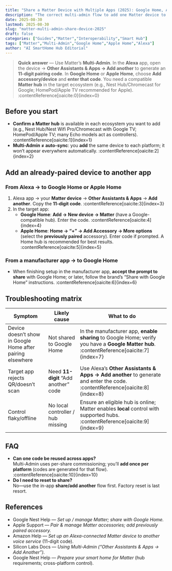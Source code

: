 ```yaml
---
title: "Share a Matter Device with Multiple Apps (2025): Google Home, Apple Home, and Alexa"
description: "The correct multi-admin flow to add one Matter device to several ecosystems—what a Matter hub is, where to find the 11-digit pairing code, and how to fix common errors."
date: 2025-08-30
lastmod: 2025-08-30
slug: "matter-multi-admin-share-device-2025"
draft: false
categories: ["Guides","Matter","Interoperability","Smart Hub"]
tags: ["Matter","Multi-Admin","Google Home","Apple Home","Alexa"]
author: "AI SmartHome Hub Editorial"
---
```


> **Quick answer** — Use Matter’s **Multi-Admin**. In the **Alexa** app, open the device → **Other Assistants & Apps → Add another** to generate an **11-digit pairing code**. In **Google Home** or **Apple Home**, choose **Add accessory/device** and **enter that code**. You need a compatible **Matter hub** in the target ecosystem (e.g., Nest Hub/Chromecast for Google; HomePod/Apple TV recommended for Apple). :contentReference[oaicite:0]{index=0}

## Before you start
- **Confirm a Matter hub** is available in each ecosystem you want to add (e.g., Nest Hub/Nest Wifi Pro/Chromecast with Google TV; HomePod/Apple TV; many Echo models act as controllers). :contentReference[oaicite:1]{index=1}  
- **Multi-Admin ≠ auto-sync**: you **add** the same device to each platform; it won’t appear everywhere automatically. :contentReference[oaicite:2]{index=2}

## Add an already-paired device to another app
### From Alexa → to Google Home or Apple Home
1. Alexa app → your **Matter device** → **Other Assistants & Apps** → **Add another**. Copy the **11-digit code**. :contentReference[oaicite:3]{index=3}  
2. In the target app:  
   - **Google Home**: **Add → New device → Matter** (have a Google-compatible hub). Enter the code. :contentReference[oaicite:4]{index=4}  
   - **Apple Home**: **Home → “+” → Add Accessory → More options** (select the **previously paired** accessory). Enter code if prompted. A Home hub is recommended for best results. :contentReference[oaicite:5]{index=5}

### From a manufacturer app → to Google Home
- When finishing setup in the manufacturer app, **accept the prompt to share** with Google Home; or later, follow the brand’s “Share with Google Home” instructions. :contentReference[oaicite:6]{index=6}

## Troubleshooting matrix
| Symptom                                                    | Likely cause                         | What to do                                                   |
| ---------------------------------------------------------- | ------------------------------------ | ------------------------------------------------------------ |
| Device doesn’t show in Google Home after pairing elsewhere | Not shared to Google Home            | In the manufacturer app, **enable sharing** to Google Home; verify you have a **Google Matter hub**. :contentReference[oaicite:7]{index=7} |
| Target app rejects QR/doesn’t scan                         | Need **11-digit** “Add another” code | Use Alexa’s **Other Assistants & Apps → Add another** to generate and enter the code. :contentReference[oaicite:8]{index=8} |
| Control flaky/offline                                      | No local controller / hub missing    | Ensure an eligible hub is online; Matter enables **local** control with supported hubs. :contentReference[oaicite:9]{index=9} |

## FAQ
- **Can one code be reused across apps?**  
  Multi-Admin uses per-share commissioning; you’ll **add once per platform** (codes are generated for that flow). :contentReference[oaicite:10]{index=10}
- **Do I need to reset to share?**  
  No—use the in-app **share/add another** flow first. Factory reset is last resort.

## References
- Google Nest Help — *Set up / manage Matter; share with Google Home.*  
- Apple Support — *Pair & manage Matter accessories; add previously paired accessory.*  
- Amazon Help — *Set up an Alexa-connected Matter device to another voice service* (11-digit code).  
- Silicon Labs Docs — *Using Multi-Admin (“Other Assistants & Apps → Add Another”).*  
- Google Nest Help — *Prepare your smart home for Matter* (hub requirements; cross-platform control).  